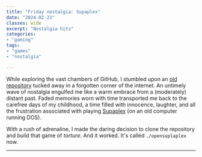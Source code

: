 ```yaml
---
title: "Friday nostalgia: Supaplex"
date: "2024-02-23"
classes: wide
excerpt: "Nostalgia hits"
categories:
- "gaming"
tags:
- "games"
- "nostalgia"

---
```



While exploring the vast chambers of GitHub, I stumbled upon an [old repository](https://github.com/sergiou87/open-supaplex/) tucked away in a forgotten corner of the internet. An untimely wave of nostalgia engulfed me like a warm embrace from a (moderately) distant past. Faded memories worn with time transported me back to the carefree days of my childhood, a time filled with innocence, laughter, and all the frustration associated with playing [Supaplex](https://en.wikipedia.org/wiki/Supaplex) (on an old computer running DOS).

With a rush of adrenaline, I made the daring decision to clone the repository and build that game of *torture*. And it worked. It's called `./opensuplaplex` now.

---

![]()




